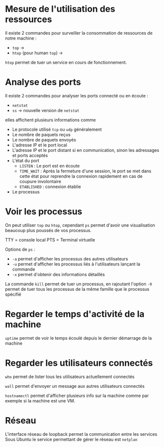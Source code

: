 # Mesure de l'utilisation des ressources
Il existe 2 commandes pour surveiller la consommation de ressources de notre machine :
- `top` -> 
- `htop`  (pour human `top`) -> 

`htop` permet de tuer un service en cours de fonctionnement.

# Analyse des ports 
Il existe 2 commandes pour analyser les ports connecté ou en écoute :
- `netstat` 
- `ss` -> nouvelle version de `netstat`

elles affichent plusieurs informations comme
- Le protocole utilisé `tcp` ou `udp` généralement
- Le nombre de paquets reçus
- Le nombre de paquets envoyés
- L'adresse IP et le port local
- L'adresse IP et le port distant si en communication, sinon les adressages et ports acceptés
- L'état du port
	- `LISTEN` : Le port est en écoute
	- `TIME_WAIT` : Après la fermeture d'une session, le port se met dans cette état pour reprendre la connexion rapidement en cas de coupure involontaire
	- `ETABLISHED` : connexion établie
- Le processus

# Voir les processus
On peut utiliser `top` ou `htop`, cependant `ps` permet d'avoir une visualisation beaucoup plus poussés de vos processus.

TTY = console local
PTS = Terminal virtuelle

Options de `ps` :
- `-a` permet d'afficher les processus des autres utilisateurs
- `-u` permet d'afficher les processus liés à l'utilisateurs lançant la commande
- `-x` permet d'obtenir des informations détaillés

La commande `kill` permet de tuer un processus, en rajoutant l'option `-9` permet de tuer tous les processus de la même famille que le processus spécifié

# Regarder le temps d'activité de la machine

`uptime` permet de voir le temps écoulé depuis le dernier démarrage de la machine

# Regarder les utilisateurs connectés

`who` permet de lister tous les utilisateurs actuellement connectés

`wall` permet d'envoyer un message aux autres utilisateurs connectés

`hostnamectl` permet d'afficher plusieurs info sur la machine comme par exemple si la machine est une VM.

# Réseau

L'interface réseau de loopback permet la communication entre les services 
Sous Ubuntu le service permettant de gérer le réseau est `netplan`